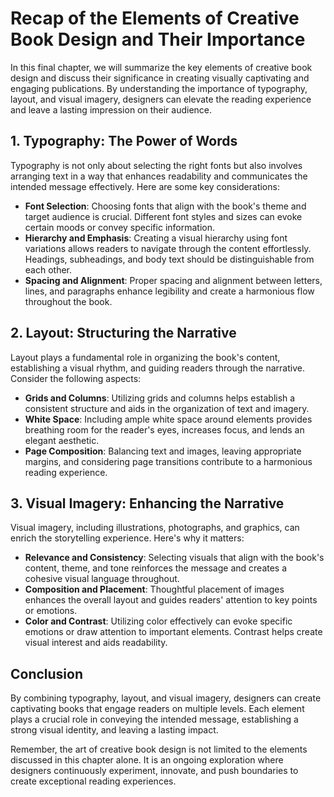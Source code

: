Recap of the Elements of Creative Book Design and Their Importance
==========================================================================================

In this final chapter, we will summarize the key elements of creative book design and discuss their significance in creating visually captivating and engaging publications. By understanding the importance of typography, layout, and visual imagery, designers can elevate the reading experience and leave a lasting impression on their audience.

1\. Typography: The Power of Words
---------------------------------

Typography is not only about selecting the right fonts but also involves arranging text in a way that enhances readability and communicates the intended message effectively. Here are some key considerations:

* **Font Selection**: Choosing fonts that align with the book's theme and target audience is crucial. Different font styles and sizes can evoke certain moods or convey specific information.
* **Hierarchy and Emphasis**: Creating a visual hierarchy using font variations allows readers to navigate through the content effortlessly. Headings, subheadings, and body text should be distinguishable from each other.
* **Spacing and Alignment**: Proper spacing and alignment between letters, lines, and paragraphs enhance legibility and create a harmonious flow throughout the book.

2\. Layout: Structuring the Narrative
------------------------------------

Layout plays a fundamental role in organizing the book's content, establishing a visual rhythm, and guiding readers through the narrative. Consider the following aspects:

* **Grids and Columns**: Utilizing grids and columns helps establish a consistent structure and aids in the organization of text and imagery.
* **White Space**: Including ample white space around elements provides breathing room for the reader's eyes, increases focus, and lends an elegant aesthetic.
* **Page Composition**: Balancing text and images, leaving appropriate margins, and considering page transitions contribute to a harmonious reading experience.

3\. Visual Imagery: Enhancing the Narrative
------------------------------------------

Visual imagery, including illustrations, photographs, and graphics, can enrich the storytelling experience. Here's why it matters:

* **Relevance and Consistency**: Selecting visuals that align with the book's content, theme, and tone reinforces the message and creates a cohesive visual language throughout.
* **Composition and Placement**: Thoughtful placement of images enhances the overall layout and guides readers' attention to key points or emotions.
* **Color and Contrast**: Utilizing color effectively can evoke specific emotions or draw attention to important elements. Contrast helps create visual interest and aids readability.

Conclusion
-----------------------------------------

By combining typography, layout, and visual imagery, designers can create captivating books that engage readers on multiple levels. Each element plays a crucial role in conveying the intended message, establishing a strong visual identity, and leaving a lasting impact.

Remember, the art of creative book design is not limited to the elements discussed in this chapter alone. It is an ongoing exploration where designers continuously experiment, innovate, and push boundaries to create exceptional reading experiences.
